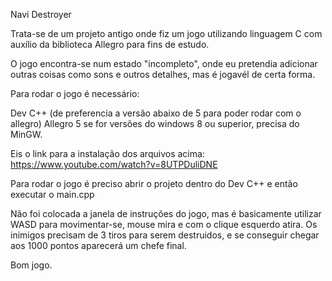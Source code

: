 Navi Destroyer

Trata-se de um projeto antigo onde fiz um jogo utilizando linguagem C com auxílio da biblioteca Allegro para fins de estudo.

O jogo encontra-se num estado "incompleto", onde eu pretendia adicionar outras coisas como sons e outros detalhes, mas é jogavél de certa forma.

Para rodar o jogo é necessário:

Dev C++ (de preferencia a versão abaixo de 5 para poder rodar com o allegro)
Allegro 5
se for versões do windows 8 ou superior, precisa do MinGW.

Eis o link para a instalação dos arquivos acima: https://www.youtube.com/watch?v=8UTPDuliDNE

Para rodar o jogo é preciso abrir o projeto dentro do Dev C++ e então executar o main.cpp

Não foi colocada a janela de instruções do jogo, mas é basicamente utilizar WASD para movimentar-se, mouse mira e com o clique esquerdo
atira. Os inimigos precisam de 3 tiros para serem destruidos, e se conseguir chegar aos 1000 pontos aparecerá um chefe final.

Bom jogo.
